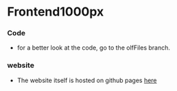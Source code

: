 # Frontend1000px

### Code

* for a better look at the code, go to the olfFiles branch. 

### website

* The website itself is hosted on github pages [here](https://jefwillems.github.io/1000px/)
